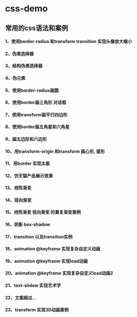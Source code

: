 # css-demo
## 常用的css语法和案例
#### 1、使用border-radius 和transform transition 实现头像放大缩小
#### 2、伪类选择器
#### 3、结构伪类选择器
#### 4、伪元素
#### 5、使用border-radius画圆
#### 6、使用border画三角形 对话框
#### 7、使用transform画平行四边形
#### 8、使用border画五角星和六角星
#### 9、画五边形和六边形
#### 10、用transform-origin 和transform 画心形, 蛋形
#### 11、用border 实现太极
#### 12、仿天猫产品展示效果
#### 13、线性渐变
#### 14、径向渐变
#### 15、线性渐变 径向渐变 的重复渐变案例
#### 16、阴影 box-shadow
#### 17、transition 以及transition实例
#### 18、animation @keyframe 实现复杂自定义动画
#### 19、animation @keyframe 实现load动画
#### 20、animation @keyframe 实现复杂自定义load动画2
#### 21、text-shdow 实现艺术字
#### 22、文案超过...
#### 23、transform 实现3D动画案例


